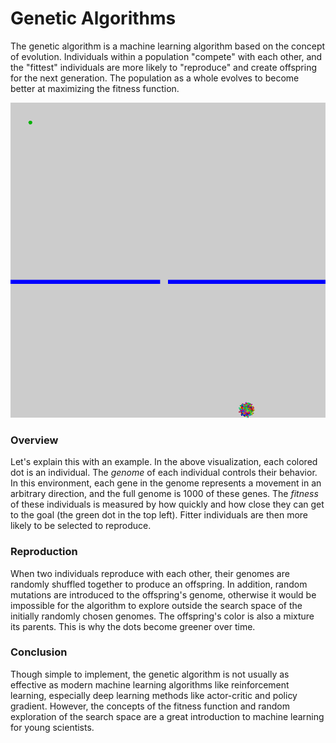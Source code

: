 # Genetic Algorithms

The genetic algorithm is a machine learning algorithm based on the concept of evolution. Individuals within a population 
"compete" with each other, and the "fittest" individuals are more likely to "reproduce" and create offspring for the next generation.
The population as a whole evolves to become better at maximizing the fitness function.

![Genetic Algorithm GIF](../media/genetic_algorithm_dots.gif)

### Overview

Let's explain this with an example. In the above visualization, each colored dot is an individual. The
*genome* of each individual controls their behavior. In this environment, each gene in the genome represents a movement
in an arbitrary direction, and the full genome is 1000 of these genes. The *fitness* of these individuals is measured by
how quickly and how close they can get to the goal (the green dot in the top left). Fitter individuals are then more likely
to be selected to reproduce.

### Reproduction

When two individuals reproduce with each other, their genomes are randomly shuffled together to produce an offspring.
In addition, random mutations are introduced to the offspring's genome, otherwise it would be impossible for the algorithm
to explore outside the search space of the initially randomly chosen genomes. The offspring's color is also a mixture its parents.
This is why the dots become greener over time.

### Conclusion

Though simple to implement, the genetic algorithm is not usually as effective as modern machine learning algorithms
like reinforcement learning, especially deep learning methods like actor-critic and policy gradient. However, the concepts
of the fitness function and random exploration of the search space are a great introduction to machine learning for young scientists.
